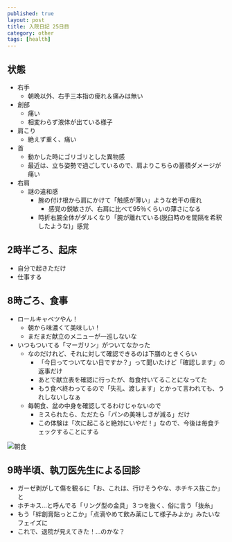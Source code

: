 ```yaml
---
published: true
layout: post
title: 入院日記 25日目
category: other
tags: [health]
---
```


## 状態

- 右手
  - 朝晩以外、右手三本指の痺れ＆痛みは無い
- 創部
  - 痛い
  - 相変わらず液体が出ている様子
- 肩こり
  - 絶えず重く、痛い
- 首
  - 動かした時にゴリゴリとした異物感
  - 最近は、立ち姿勢で過ごしているので、肩よりこちらの蓄積ダメージが痛い
- 右肩
  - 謎の違和感
    - 腕の付け根から肩にかけて「触感が薄い」ような若干の痺れ
      - 感覚の鋭敏さが、右肩に比べて95％くらいの薄さになる
    - 時折右腕全体がダルくなり「腕が離れている(脱臼時のを間隔を希釈したような)」感覚

## 2時半ごろ、起床

- 自分で起きただけ
- 仕事する

## 8時ごろ、食事

- ロールキャベツやん！
  - 朝から味濃くて美味しい！
  - まだまだ献立のメニューが一巡しないな
- いつもついてる「マーガリン」がついてなかった
  - なのだけれど、それに対して確認できるのは下膳のときくらい
    - 「今日ってついてない日ですか？」って聞いたけど「確認します」の返事だけ
    - あとで献立表を確認に行ったが、毎食付いてることになってた
    - もう食べ終わってるので「失礼、渡します」とかって言われても、うれしないしなぁ
  - 毎朝食、盆の中身を確認してるわけじゃないので
    - ミスられたら、ただたら「パンの美味しさが減る」だけ
    - この体験は「次に起こると絶対にいやだ！」なので、今後は毎食チェックすることにする

![朝食](/images/other/photos/PXL_20250626_225528592.jpg)

## 9時半頃、執刀医先生による回診

- ガーゼ剥がして傷を観るに「お、これは、行けそうやな、ホチキス抜こか」と
- ホチキス…と呼んでる「リング型の金具」３つを抜く、俗に言う「抜糸」
- もう「絆創膏貼っとこか」「点滴やめて飲み薬にして様子みよか」みたいなフェイズに
- これで、退院が見えてきた！…のかな？
